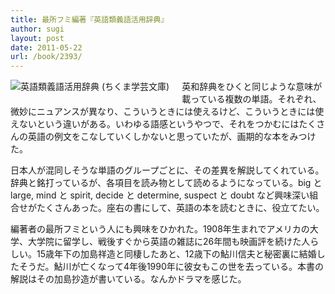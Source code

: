 ```yaml
---
title: 最所フミ編著『英語類義語活用辞典』
author: sugi
layout: post
date: 2011-05-22
url: /book/2393/
---
```

<a href="http://www.amazon.co.jp/exec/obidos/ASIN/4480087567/chezsugi-22/ref=nosim/" name="amazletlink" target="_blank"><img src="http://i0.wp.com/ecx.images-amazon.com/images/I/5101DJGVXJL._SL160_.jpg?w=660" alt="英語類義語活用辞典 (ちくま学芸文庫)" class="alignleft" style="float: left; margin: 0 20px 20px 0;" data-recalc-dims="1" /></a>

英和辞典をひくと同じような意味が載っている複数の単語。それぞれ、微妙にニュアンスが異なり、こういうときには使えるけど、こういうときには使えないという違いがある。いわゆる語感というやつで、それをつかむにはたくさんの英語の例文をこなしていくしかないと思っていたが、画期的な本をみつけた。

日本人が混同しそうな単語のグループごとに、その差異を解説してくれている。辞典と銘打っているが、各項目を読み物として読めるようになっている。big と large, mind と spirit, decide と determine, suspect と doubt など興味深い組合せがたくさんあった。座右の書にして、英語の本を読むときに、役立てたい。

編著者の最所フミという人にも興味をひかれた。1908年生まれでアメリカの大学、大学院に留学し、戦後すぐから英語の雑誌に26年間も映画評を続けた人らしい。15歳年下の加島祥造と同棲したあと、12歳下の鮎川信夫と秘密裏に結婚したそうだ。鮎川が亡くなって4年後1990年に彼女もこの世を去っている。本書の解説はその加島抄造が書いている。なんかドラマを感じた。

